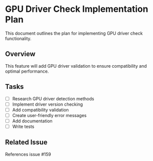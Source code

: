 # GPU Driver Check Implementation Plan

This document outlines the plan for implementing GPU driver check functionality.

## Overview
This feature will add GPU driver validation to ensure compatibility and optimal performance.

## Tasks
- [ ] Research GPU driver detection methods
- [ ] Implement driver version checking
- [ ] Add compatibility validation
- [ ] Create user-friendly error messages
- [ ] Add documentation
- [ ] Write tests

## Related Issue
References issue #159
